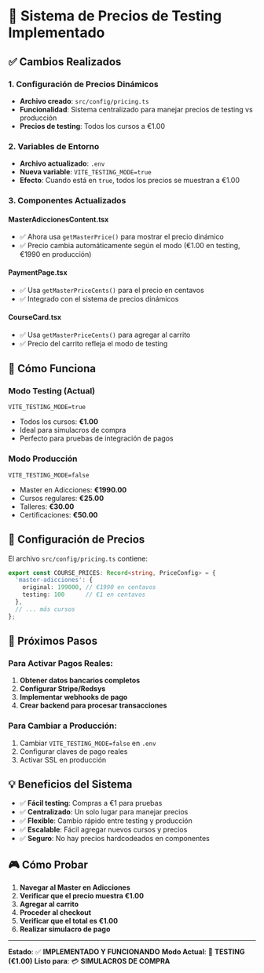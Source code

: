 # 🧪 Sistema de Precios de Testing Implementado

## ✅ Cambios Realizados

### 1. Configuración de Precios Dinámicos
- **Archivo creado**: `src/config/pricing.ts`
- **Funcionalidad**: Sistema centralizado para manejar precios de testing vs producción
- **Precios de testing**: Todos los cursos a €1.00

### 2. Variables de Entorno
- **Archivo actualizado**: `.env`
- **Nueva variable**: `VITE_TESTING_MODE=true`
- **Efecto**: Cuando está en `true`, todos los precios se muestran a €1.00

### 3. Componentes Actualizados

#### MasterAdiccionesContent.tsx
- ✅ Ahora usa `getMasterPrice()` para mostrar el precio dinámico
- ✅ Precio cambia automáticamente según el modo (€1.00 en testing, €1990 en producción)

#### PaymentPage.tsx
- ✅ Usa `getMasterPriceCents()` para el precio en centavos
- ✅ Integrado con el sistema de precios dinámicos

#### CourseCard.tsx
- ✅ Usa `getMasterPriceCents()` para agregar al carrito
- ✅ Precio del carrito refleja el modo de testing

## 🎯 Cómo Funciona

### Modo Testing (Actual)
```env
VITE_TESTING_MODE=true
```
- Todos los cursos: **€1.00**
- Ideal para simulacros de compra
- Perfecto para pruebas de integración de pagos

### Modo Producción
```env
VITE_TESTING_MODE=false
```
- Master en Adicciones: **€1990.00**
- Cursos regulares: **€25.00**
- Talleres: **€30.00**
- Certificaciones: **€50.00**

## 🔧 Configuración de Precios

El archivo `src/config/pricing.ts` contiene:

```typescript
export const COURSE_PRICES: Record<string, PriceConfig> = {
  'master-adicciones': {
    original: 199000, // €1990 en centavos
    testing: 100      // €1 en centavos
  },
  // ... más cursos
};
```

## 🚀 Próximos Pasos

### Para Activar Pagos Reales:
1. **Obtener datos bancarios completos**
2. **Configurar Stripe/Redsys**
3. **Implementar webhooks de pago**
4. **Crear backend para procesar transacciones**

### Para Cambiar a Producción:
1. Cambiar `VITE_TESTING_MODE=false` en `.env`
2. Configurar claves de pago reales
3. Activar SSL en producción

## 💡 Beneficios del Sistema

- ✅ **Fácil testing**: Compras a €1 para pruebas
- ✅ **Centralizado**: Un solo lugar para manejar precios
- ✅ **Flexible**: Cambio rápido entre testing y producción
- ✅ **Escalable**: Fácil agregar nuevos cursos y precios
- ✅ **Seguro**: No hay precios hardcodeados en componentes

## 🎮 Cómo Probar

1. **Navegar al Master en Adicciones**
2. **Verificar que el precio muestra €1.00**
3. **Agregar al carrito**
4. **Proceder al checkout**
5. **Verificar que el total es €1.00**
6. **Realizar simulacro de pago**

---

**Estado**: ✅ **IMPLEMENTADO Y FUNCIONANDO**
**Modo Actual**: 🧪 **TESTING (€1.00)**
**Listo para**: 💳 **SIMULACROS DE COMPRA**